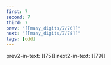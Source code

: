 ```yaml
---
first: 7
second: 7
third: 7
prev: "[[many_digits/7/76]]"
next: "[[many_digits/7/78]]"
tags: [odd]
---
```

prev2-in-text: [[75]]
next2-in-text: [[79]]
